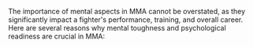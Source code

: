 The importance of mental aspects in MMA cannot be overstated, as they significantly impact a fighter's performance, training, and overall career. Here are several reasons why mental toughness and psychological readiness are crucial in MMA: